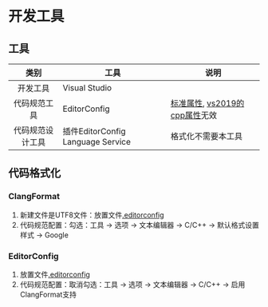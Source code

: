 # 开发工具

## 工具
| 类别 | 工具 | 说明 |
| :-: | - | - |
| 开发工具 | Visual Studio |  |
| 代码规范工具 | EditorConfig | [标准属性](https://editorconfig.org/#supported-properties), [vs2019的cpp属性](https://docs.microsoft.com/en-us/visualstudio/ide/cpp-editorconfig-properties?view=vs-2019)无效 |
| 代码规范设计工具 | 插件EditorConfig Language Service | 格式化不需要本工具 |

## 代码格式化
### ClangFormat
1. 新建文件是UTF8文件：放置文件[.editorconfig](https://github.com/andrewwang79/cpp.practice/blob/master/.editorconfig)
1. 代码规范配置：勾选：工具 -> 选项 -> 文本编辑器 -> C/C++ -> 默认格式设置样式 -> Google

### EditorConfig
1. 放置文件[.editorconfig](https://github.com/andrewwang79/cpp.practice)
1. 代码规范配置：取消勾选：工具 -> 选项 -> 文本编辑器 -> C/C++ -> 启用ClangFormat支持
